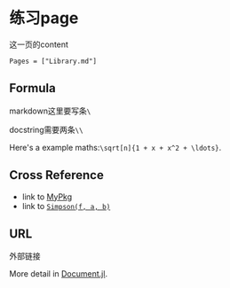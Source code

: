 # 练习page

 这一页的content
```@contents
Pages = ["Library.md"]
```
## Formula

markdown这里要写条`\`

docstring需要两条`\\`

Here's a example maths:``\sqrt[n]{1 + x + x^2 + \ldots}``.

## Cross Reference

- link to [MyPkg](@ref)
- link to [`Simpson(f, a, b)`](@ref)

## URL

外部链接

More detail in [Document.jl](https://juliadocs.github.io/Documenter.jl/stable/).
